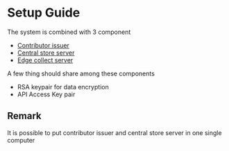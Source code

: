 # Setup Guide

The system is combined with 3 component

- [Contributor issuer](./contributor-issuer.md)
- [Central store server](./central-setup.md)
- [Edge collect server](./edge-setuo.md)

A few thing should share among these components

- RSA keypair for data encryption
- API Access Key pair

## Remark

It is possible to put contributor issuer and central store server in one single computer
